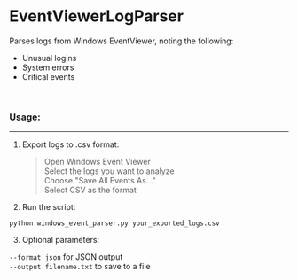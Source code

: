 # EventViewerLogParser
Parses logs from Windows EventViewer, noting the following:  
- Unusual logins
- System errors
- Critical events

<br />

### Usage:
---

1. Export logs to .csv format:  
    > Open Windows Event Viewer  
    > Select the logs you want to analyze  
    > Choose "Save All Events As..."  
    > Select CSV as the format  

2. Run the script:  

`python windows_event_parser.py your_exported_logs.csv`  

3. Optional parameters:

`--format json` for JSON output  
`--output filename.txt` to save to a file
